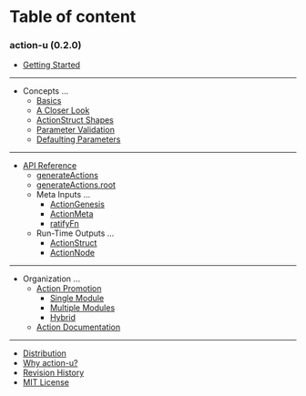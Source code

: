 # Table of content 

### action-u (0.2.0)
* [Getting Started](start.md)

----
* Concepts ...
  * [Basics](basics.md)
  * [A Closer Look](formalTypes.md)
  * [ActionStruct Shapes](shapes.md)
  * [Parameter Validation](validation.md)
  * [Defaulting Parameters](default.md)

----
* [API Reference](api.md)
  * [generateActions](api.md#generateActions)
  * [generateActions.root](api.md#generateActions_root)
  * Meta Inputs ...
    * [ActionGenesis](api.md#ActionGenesis)
    * [ActionMeta](api.md#ActionMeta)
    * [ratifyFn](api.md#ratifyFn)
  * Run-Time Outputs ...
    * [ActionStruct](api.md#ActionStruct)
    * [ActionNode](api.md#ActionNode)

----
* Organization ...
  * [Action Promotion](promotion.md)
    * [Single Module](promotion.md#single-module)
    * [Multiple Modules](promotion.md#multiple-modules)
    * [Hybrid](promotion.md#hybrid)
  * [Action Documentation](actionDoc.md)

----
* [Distribution](dist.md)
* [Why action-u?](why.md)
* [Revision History](history.md)
* [MIT License](LICENSE.md)
